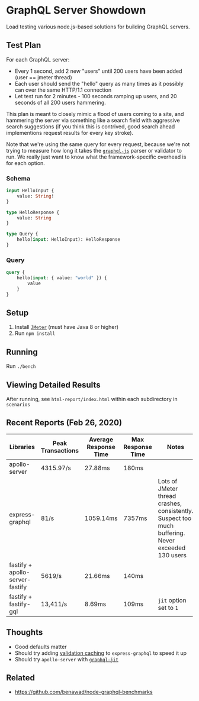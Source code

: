 # GraphQL Server Showdown

Load testing various node.js-based solutions for building GraphQL servers.

## Test Plan

For each GraphQL server:

- Every 1 second, add 2 new "users" until 200 users have been added (user == jmeter thread)
- Each user should send the "hello" query as many times as it possibly can over the same HTTP/1.1 connection
- Let test run for 2 minutes - 100 seconds ramping up users, and 20 seconds of all 200 users hammering.

This plan is meant to closely mimic a flood of users coming to a site, and hammering the server via something like a search field with aggressive search suggestions (if you think this is contrived, good search ahead implementions request results for every key stroke).

Note that we're using the same query for every request, because we're not trying to measure how long it takes the [`graphql-js`](https://github.com/graphql/graphql-js) parser or validator to run. We really just want to know what the framework-specific overhead is for each option.

### Schema
```graphql
input HelloInput {
    value: String!
}

type HelloResponse {
    value: String
}

type Query {
    hello(input: HelloInput): HelloResponse
}
```

### Query
```graphql
query {
    hello(input: { value: "world" }) {
        value
    }
}
```

## Setup

1. Install [`JMeter`](https://jmeter.apache.org/) (must have Java 8 or higher)
2. Run `npm install`

## Running

Run `./bench`

## Viewing Detailed Results

After running, see `html-report/index.html` within each subdirectory in `scenarios`

## Recent Reports (Feb 26, 2020)

| Libraries                       | Peak Transactions | Average Response Time | Max Response Time | Notes                                                                                             |
| ------------------------------- | ----------------- | --------------------- | ----------------- | ------------------------------------------------------------------------------------------------- |
| apollo-server                   | 4315.97/s         | 27.88ms               | 180ms             |                                                                                                   |
| express-graphql                 | 81/s              | 1059.14ms             | 7357ms            | Lots of JMeter thread crashes, consistently. Suspect too much buffering. Never exceeded 130 users |
| fastify + apollo-server-fastify | 5619/s            | 21.66ms               | 140ms             |                                                                                                   |
| fastify + fastify-gql           | 13,411/s          | 8.69ms               | 109ms             | `jit` option set to `1`                                                                           |

## Thoughts

- Good defaults matter
- Should try adding [validation caching](https://github.com/graphql/express-graphql/issues/474) to `express-graphql` to speed it up
- Should try `apollo-server` with [`graphql-jit`](https://www.npmjs.com/package/graphql-jit)

## Related

- https://github.com/benawad/node-graphql-benchmarks